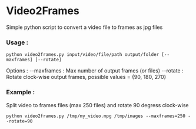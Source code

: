 # Video2Frames 

Simple python script to convert a video file to frames as jpg files

### Usage : 

```
python video2frames.py input/video/file/path output/folder [--maxframes] [--rotate]
```

Options : 
	--maxframes : Max number of output frames (or files)
	--rotate : Rotate clock-wise output frames, possible values = {90, 180, 270}

### Example : 

Split video to frames files (max 250 files) and rotate 90 degress clock-wise 

```  
python video2frames.py /tmp/my_video.mpg /tmp/images --maxframes=250 --rotate=90
```

